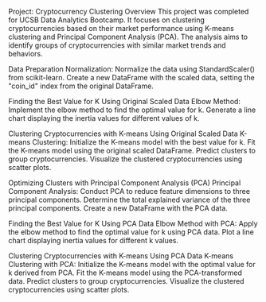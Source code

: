 Project: Cryptocurrency Clustering
Overview
This project was completed for UCSB Data Analytics Bootcamp. It focuses on clustering cryptocurrencies based on their market
performance using K-means clustering and Principal Component Analysis (PCA). The analysis aims to identify groups of
cryptocurrencies with similar market trends and behaviors.

Data Preparation
Normalization:
Normalize the data using StandardScaler() from scikit-learn.
Create a new DataFrame with the scaled data, setting the "coin_id" index from the original DataFrame.

Finding the Best Value for K Using Original Scaled Data
Elbow Method:
Implement the elbow method to find the optimal value for k.
Generate a line chart displaying the inertia values for different values of k.

Clustering Cryptocurrencies with K-means Using Original Scaled Data
K-means Clustering:
Initialize the K-means model with the best value for k.
Fit the K-means model using the original scaled DataFrame.
Predict clusters to group cryptocurrencies.
Visualize the clustered cryptocurrencies using scatter plots.

Optimizing Clusters with Principal Component Analysis (PCA)
Principal Component Analysis:
Conduct PCA to reduce feature dimensions to three principal components.
Determine the total explained variance of the three principal components.
Create a new DataFrame with the PCA data.

Finding the Best Value for K Using PCA Data
Elbow Method with PCA:
Apply the elbow method to find the optimal value for k using PCA data.
Plot a line chart displaying inertia values for different k values.

Clustering Cryptocurrencies with K-means Using PCA Data
K-means Clustering with PCA:
Initialize the K-means model with the optimal value for k derived from PCA.
Fit the K-means model using the PCA-transformed data.
Predict clusters to group cryptocurrencies.
Visualize the clustered cryptocurrencies using scatter plots.

